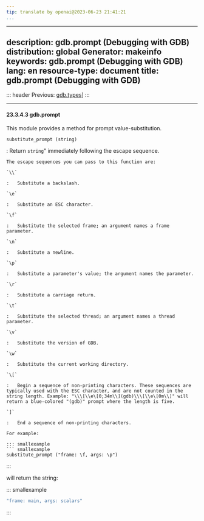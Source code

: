 ```yaml
---
tip: translate by openai@2023-06-23 21:41:21
...
```

---
description: gdb.prompt (Debugging with GDB)
distribution: global
Generator: makeinfo
keywords: gdb.prompt (Debugging with GDB)
lang: en
resource-type: document
title: gdb.prompt (Debugging with GDB)
---
::: header
Previous: [gdb.types](gdb_002etypes.html#gdb_002etypes)]
:::

---

#### 23.3.4.3 gdb.prompt

This module provides a method for prompt value-substitution.

`substitute_prompt (string)`

:   Return `string`" immediately following the escape sequence.

```
The escape sequences you can pass to this function are:

`\\`

:   Substitute a backslash.

`\e`

:   Substitute an ESC character.

`\f`

:   Substitute the selected frame; an argument names a frame parameter.

`\n`

:   Substitute a newline.

`\p`

:   Substitute a parameter's value; the argument names the parameter.

`\r`

:   Substitute a carriage return.

`\t`

:   Substitute the selected thread; an argument names a thread parameter.

`\v`

:   Substitute the version of GDB.

`\w`

:   Substitute the current working directory.

`\[`

:   Begin a sequence of non-printing characters. These sequences are typically used with the ESC character, and are not counted in the string length. Example: "\\\[\\e\[0;34m\\](gdb)\\\[\\e\[0m\\]" will return a blue-colored "(gdb)" prompt where the length is five.

`]`

:   End a sequence of non-printing characters.

For example:

::: smallexample
``` smallexample
substitute_prompt ("frame: \f, args: \p")
```

:::

will return the string:

::: smallexample

```bash
"frame: main, args: scalars"
```

:::

```
```
